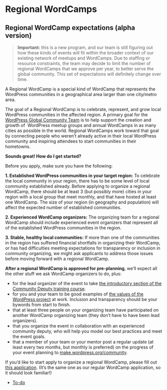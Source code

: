 # Regional WordCamps

## Regional WordCamp expectations (alpha version)

> **Important:** this is a new program, and our team is still figuring out how these kinds of events will fit within the broader context of our existing network of meetups and WordCamps. Due to staffing or resource constraints, the team may decide to limit the number of regional WordCamps that we approve per year, to better serve the global community. This set of expectations will definitely change over time.

A Regional WordCamp is a special kind of WordCamp that represents the WordPress communities in a geographical area larger than one city/metro area.

The goal of a Regional WordCamp is to celebrate, represent, and grow local WordPress communities in the affected region. A primary goal for the [WordPress Global Community Team](https://make.wordpress.org/community) is to help support the creation and growth of  WordPress meetup groups and annual WordCamps in as many cities as possible in the world. Regional WordCamps work toward that goal by connecting people who weren’t already active in their local WordPress community and inspiring attendees to start communities in their hometowns.

**Sounds great! How do I get started?**

Before you apply, make sure you have the following:

**1\. Established WordPress communities in your target region:** To celebrate the local community in your region, there has to be some level of local community established already. Before applying to organize a regional WordCamp, there should be at least 3 (but possibly more) cities in your region with a local group that meet monthly, and that have hosted at least one WordCamp. The size of your region (in geography and population) will affect the expected number of established communities.

**2\. Experienced WordCamp organizers:** The organizing team for a regional WordCamp should include experienced event organizers that represent all of the established WordPress communities in the region.

**3\. Stable, healthy local communities:** If more than one of the communities in the region has suffered financial shortfalls in organizing their WordCamp, or has had difficulties meeting expectations for transparency or inclusion in community organizing, we might ask applicants to address those issues before moving forward with a regional WordCamp.

**After a regional WordCamp is approved for pre-planning**, we’ll expect all the other stuff we ask WordCamp organizers to do, plus:

*   for the lead organizer of the event to take [the introductory section of the Community Deputy training course](https://community-self-training.mystagingwebsite.com/modules/open-source/?course_id=10200).
*   for you and your team to be good examples of [the values of the WordPress project](https://make.wordpress.org/community/handbook/wordcamp-organizer/become-an-organizer/representing-wordpress/) at work. Inclusion and transparency should be your bywords from start to finish.
*   that at least three people on your organizing team have participated on another WordCamp organizing team (they don’t have to have been lead organizers).
*   that you organize the event in collaboration with an experienced community deputy, who will help you model our best practices and meet the event goals.
*   that a member of your team or your mentor post a regular update (at least every two months, but monthly is preferred) on the progress of your event planning to [make.wordpress.org/community](https://make.wordpress.org/community).

If you’d like to start apply to organize a regional WordCamp, please fill out [this application](https://make.wordpress.org/community/handbook/wordcamp-organizer/become-an-organizer/organizer-application/). (It’s the same one as our regular WordCamp application, so it should look familiar!)

*   [To-do](# "To-do")